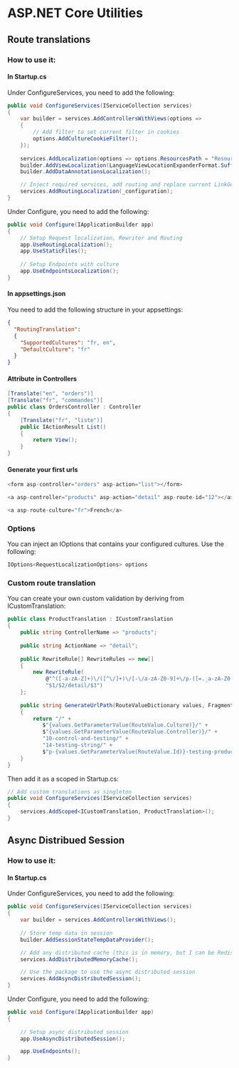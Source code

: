 
# ASP.NET Core Utilities

## Route translations

### How to use it:
#### In Startup.cs
Under ConfigureServices, you need to add the following:
```c#
public void ConfigureServices(IServiceCollection services)
{
    var builder = services.AddControllersWithViews(options =>
    {
        // Add filter to set current filter in cookies
        options.AddCultureCookieFilter();
    });
    
    services.AddLocalization(options => options.ResourcesPath = "Resources");
    builder.AddViewLocalization(LanguageViewLocationExpanderFormat.Suffix);
    builder.AddDataAnnotationsLocalization();

    // Inject required services, add routing and replace current LinkGenerator
    services.AddRoutingLocalization(_configuration);
}
```
Under Configure, you need to add the following:
```c#
public void Configure(IApplicationBuilder app)
{
    // Setup Request localization, Rewriter and Routing
    app.UseRoutingLocalization();
    app.UseStaticFiles();
    
    // Setup Endpoints with culture
    app.UseEndpointsLocalization();
}
```

#### In appsettings.json
You need to add the following structure in your appsettings:
```json
{
  "RoutingTranslation":
  {
    "SupportedCultures": "fr, en",
    "DefaultCulture": "fr"
  }
}
```

#### Attribute in Controllers
```c#
[Translate("en", "orders")]
[Translate("fr", "commandes")]
public class OrdersController : Controller
{
    [Translate("fr", "liste")]
    public IActionResult List()
    {
        return View();
    }
}
```

#### Generate your first urls
```c#
<form asp-controller="orders" asp-action="list"></form>

<a asp-controller="products" asp-action="detail" asp-route-id="12"></a>

<a asp-route-culture="fr">French</a>
```

### Options
You can inject an IOptions that contains your configured cultures. Use the following:
```c#
IOptions<RequestLocalizationOptions> options
```

### Custom route translation
You can create your own custom validation by deriving from ICustomTranslation:
```c#
public class ProductTranslation : ICustomTranslation
{    
    public string ControllerName => "products";
    
    public string ActionName => "detail";
    
    public RewriteRule[] RewriteRules => new[]
    {
        new RewriteRule(
            @"^([-a-zA-Z]+)\/([^\/]+)\/[-\/a-zA-Z0-9]+\/p-([=._a-zA-Z0-9]+)-.*$",
            "$1/$2/detail/$3")
    };
    
    public string GenerateUrlPath(RouteValueDictionary values, FragmentString fragment)
    {
        return "/" +
           $"{values.GetParameterValue(RouteValue.Culture)}/" +
           $"{values.GetParameterValue(RouteValue.Controller)}/" + 
           "10-control-and-testing/" +
           "14-testing-string/" +
           $"p-{values.GetParameterValue(RouteValue.Id)}-testing-product-string";
    }
}
```
Then add it as a scoped in Startup.cs:
```c#
// Add custom translations as singleton
public void ConfigureServices(IServiceCollection services)
{
    services.AddScoped<ICustomTranslation, ProductTranslation>();
}
```

## Async Distribued Session

### How to use it:
#### In Startup.cs
Under ConfigureServices, you need to add the following:
```c#
public void ConfigureServices(IServiceCollection services)
{
    var builder = services.AddControllersWithViews();
    
    // Store temp data in session
    builder.AddSessionStateTempDataProvider();

    // Add any distributed cache (this is in memory, but I can be Redis or others)
    services.AddDistributedMemoryCache();

    // Use the package to use the async distributed session
    services.AddAsyncDistributedSession();
}
```
Under Configure, you need to add the following:
```c#
public void Configure(IApplicationBuilder app)
{
    
    // Setup async distributed session
    app.UseAsyncDistributedSession();

    app.UseEndpoints();
}
```